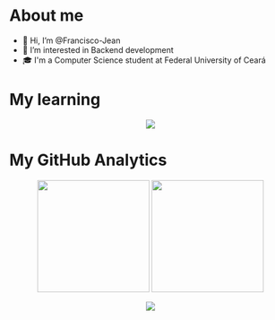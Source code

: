 # About me

- 👋 Hi, I’m @Francisco-Jean
- 👀 I’m interested in Backend development
- 🎓 I'm a Computer Science student at Federal University of Ceará

# My learning

<p align="center">
  <a href="https://skillicons.dev">
    <img src="https://skillicons.dev/icons?i=python,c,php,cpp,arduino,html,css,git,linux,docker,vscode,replit" />
  </a>
</p>

# My GitHub Analytics

<p align="center">
<img height="200em" src="https://github-readme-stats.vercel.app/api?username=Francisco-Jean&theme=github_dark&include_all_commits=true&count_private=true">   
<img height="200em" src="https://github-readme-stats.vercel.app/api/top-langs/?username=Francisco-Jean&theme=github_dark&layout=compact&langs_count=10">
<p/>

<p align="center">
  <a href="https://github.com/Francisco-Jean">
    <img src="https://github.com/Francisco-Jean/Francisco-Jean/blob/output/github-contribution-grid-snake.svg" />
  </a>
</p>

<!---
Francisco-Jean/Francisco-Jean is a ✨ special ✨ repository because its `README.md` (this file) appears on your GitHub profile.
You can click the Preview link to take a look at your changes.
--->
